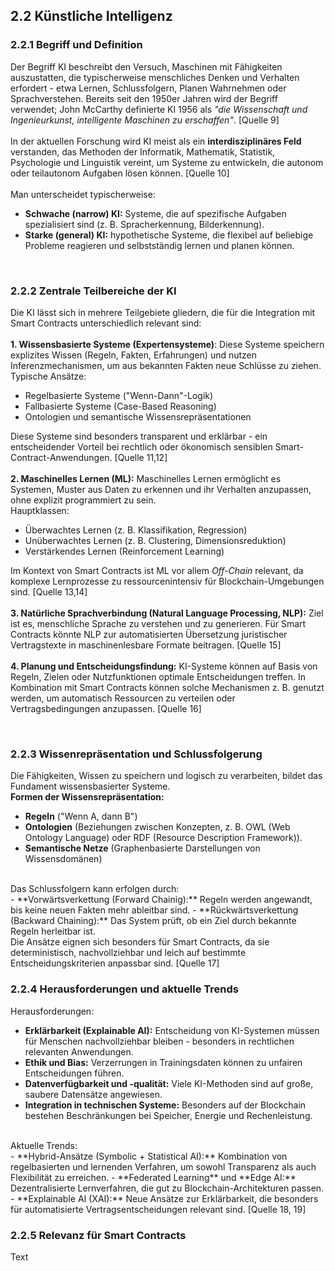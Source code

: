 ## 2.2 Künstliche Intelligenz
### 2.2.1 Begriff und Definition
Der Begriff KI beschreibt den Versuch, Maschinen mit Fähigkeiten auszustatten, die typischerweise menschliches Denken und Verhalten erfordert - etwa Lernen, Schlussfolgern, Planen Wahrnehmen oder Sprachverstehen. Bereits seit den 1950er Jahren wird der Begriff verwendet; John McCarthy definierte KI 1956 als *"die Wissenschaft und Ingenieurkunst, intelligente Maschinen zu erschaffen"*. [Quelle 9] <br>
<br>
In der aktuellen Forschung wird KI meist als ein **interdisziplinäres Feld** verstanden, das Methoden der Informatik, Mathematik, Statistik, Psychologie und Linguistik vereint, um Systeme zu entwickeln, die autonom oder teilautonom Aufgaben lösen können. [Quelle 10] <br>
<br>
Man unterscheidet typischerweise: <br>
- **Schwache (narrow) KI:** Systeme, die auf spezifische Aufgaben spezialisiert sind (z. B. Spracherkennung, Bilderkennung).
- **Starke (general) KI:** hypothetische Systeme, die flexibel auf beliebige Probleme reagieren und selbstständig lernen und planen können.

<br>

### 2.2.2 Zentrale Teilbereiche der KI
Die KI lässt sich in mehrere Teilgebiete gliedern, die für die Integration mit Smart Contracts unterschiedlich relevant sind: <br>
<br>
**1. Wissensbasierte Systeme (Expertensysteme)**: Diese Systeme speichern explizites Wissen (Regeln, Fakten, Erfahrungen) und nutzen Inferenzmechanismen, um aus bekannten Fakten neue Schlüsse zu ziehen. <br> Typische Ansätze: <br>
- Regelbasierte Systeme ("Wenn-Dann"-Logik)
- Fallbasierte Systeme (Case-Based Reasoning)
- Ontologien und semantische Wissensrepräsentationen <br>

Diese Systeme sind besonders transparent und erklärbar - ein entscheidender Vorteil bei rechtlich oder ökonomisch sensiblen Smart-Contract-Anwendungen. [Quelle 11,12] <br>
<br>
**2. Maschinelles Lernen (ML):** Maschinelles Lernen ermöglicht es Systemen, Muster aus Daten zu erkennen und ihr Verhalten anzupassen, ohne explizit programmiert zu sein. <br>
Hauptklassen: <br>
- Überwachtes Lernen (z. B. Klassifikation, Regression)
- Unüberwachtes Lernen (z. B. Clustering, Dimensionsreduktion)
- Verstärkendes Lernen (Reinforcement Learning)

Im Kontext von Smart Contracts ist ML vor allem *Off-Chain* relevant, da komplexe Lernprozesse zu ressourcenintensiv für Blockchain-Umgebungen sind. [Quelle 13,14] <br>
<br>
**3. Natürliche Sprachverbindung (Natural Language Processing, NLP):** Ziel ist es, menschliche Sprache zu verstehen und zu generieren. Für Smart Contracts könnte NLP zur automatisierten Übersetzung juristischer Vertragstexte in maschinenlesbare Formate beitragen. [Quelle 15] <br>
<br>
**4. Planung und Entscheidungsfindung:** KI-Systeme können auf Basis von Regeln, Zielen oder Nutzfunktionen optimale Entscheidungen treffen. In Kombination  mit Smart Contracts können solche Mechanismen z. B. genutzt werden, um automatisch Ressourcen zu verteilen oder Vertragsbedingungen anzupassen. [Quelle 16]

  <br>

### 2.2.3 Wissenrepräsentation und Schlussfolgerung
Die Fähigkeiten, Wissen zu speichern und logisch zu verarbeiten, bildet das Fundament wissensbasierter Systeme. <br>
**Formen der Wissensrepräsentation:** <br>
- **Regeln** ("Wenn A, dann B")
- **Ontologien** (Beziehungen zwischen Konzepten, z. B. OWL (Web Ontology Language) oder RDF (Resource Description Framework)).
- **Semantische Netze** (Graphenbasierte Darstellungen von Wissensdomänen)

<br>
Das Schlussfolgern kann erfolgen durch: <br>
- **Vorwärtsverkettung (Forward Chainig):** Regeln werden angewandt, bis keine neuen Fakten mehr ableitbar sind.
- **Rückwärtsverkettung (Backward Chaining):** Das System prüft, ob ein Ziel durch bekannte Regeln herleitbar ist.


<br>
Die Ansätze eignen sich besonders für Smart Contracts, da sie deterministisch, nachvollziehbar und leich auf bestimmte Entscheidungskriterien anpassbar sind. [Quelle 17]

<br>

### 2.2.4 Herausforderungen und aktuelle Trends
Herausforderungen: 
- **Erklärbarkeit (Explainable AI):** Entscheidung von KI-Systemen müssen für Menschen nachvollziehbar bleiben - besonders in rechtlichen relevanten Anwendungen.
- **Ethik und Bias:** Verzerrungen in Trainingsdaten können zu unfairen Entscheidungen führen.
- **Datenverfügbarkeit und -qualität:** Viele KI-Methoden sind auf große, saubere Datensätze angewiesen.
- **Integration in technischen Systeme:** Besonders auf der Blockchain bestehen Beschränkungen bei Speicher, Energie und Rechenleistung.
<br>
Aktuelle Trends: <br>
- **Hybrid-Ansätze (Symbolic + Statistical AI):** Kombination von regelbasierten und lernenden Verfahren, um sowohl Transparenz als auch Flexibilität zu erreichen.
- **Federated Learning** und **Edge AI:** Dezentralisierte Lernverfahren, die gut zu Blockchain-Architekturen passen.
- **Explainable AI (XAI):** Neue Ansätze zur Erklärbarkeit, die besonders für automatisierte Vertragsentscheidungen relevant sind. [Quelle 18, 19]

<br>

### 2.2.5 Relevanz für Smart Contracts
Text





































